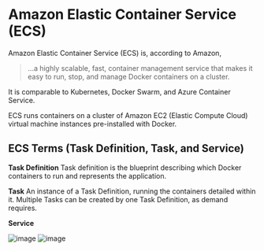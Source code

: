 # Amazon Elastic Container Service (ECS)

Amazon Elastic Container Service (ECS) is, according to Amazon,
> …a highly scalable, fast, container management service that makes it easy to run, stop, and manage Docker containers on a cluster.

It is comparable to Kubernetes, Docker Swarm, and Azure Container Service.

ECS runs containers on a cluster of Amazon EC2 (Elastic Compute Cloud) virtual machine instances pre-installed with Docker.

## ECS Terms (Task Definition, Task, and Service)

**Task Definition**
Task definition is the blueprint describing which Docker containers to run and represents the application.

**Task**
An instance of a Task Definition, running the containers detailed within it. Multiple Tasks can be created by one Task Definition, as demand requires.

**Service**


![image](https://user-images.githubusercontent.com/17462762/185269682-b755d7d4-0e07-4998-b29e-73e9d3e0bed5.png)
![image](https://cdn-media-1.freecodecamp.org/images/eL718lUcFCktxO96DKpdAIu1uBguoNqOKHRF)
